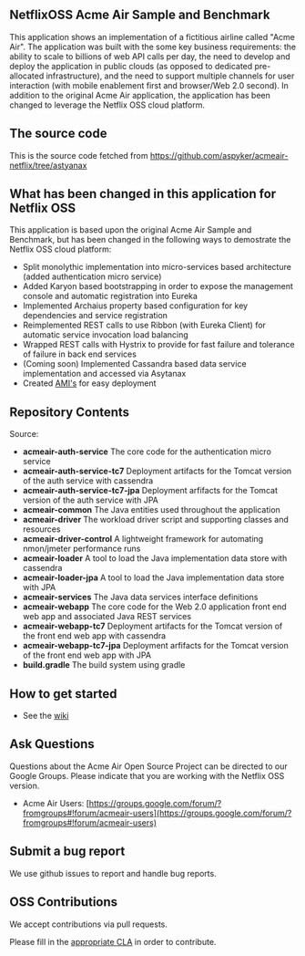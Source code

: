 ## NetflixOSS Acme Air Sample and Benchmark

This application shows an implementation of a fictitious airline called "Acme Air".  The application was built with the some key business requirements: the ability to scale to billions of web API calls per day, the need to develop and deploy the application in public clouds (as opposed to dedicated pre-allocated infrastructure), and the need to support multiple channels for user interaction (with mobile enablement first and browser/Web 2.0 second).  In addition to the original Acme Air application, the application has been changed to leverage the Netflix OSS cloud platform.

## The source code

This is the source code fetched from https://github.com/aspyker/acmeair-netflix/tree/astyanax

## What has been changed in this application for Netflix OSS

This application is based upon the original Acme Air Sample and Benchmark, but has been changed in the following ways to demostrate the Netflix OSS cloud platform:

* Split monolythic implementation into micro-services based architecture (added authentication micro service)
* Added Karyon based bootstrapping in order to expose the management console and automatic registration into Eureka
* Implemented Archaius property based configuration for key dependencies and service registration
* Reimplemented REST calls to use Ribbon (with Eureka Client) for automatic service invocation load balancing
* Wrapped REST calls with Hystrix to provide for fast failure and tolerance of failure in back end services
* (Coming soon) Implemented Cassandra based data service implementation and accessed via Asytanax
* Created [AMI's](http://ispyker.blogspot.com/2013/09/acme-air-netflixoss-amis-for-your.html) for easy deployment

## Repository Contents

Source:

- **acmeair-auth-service** The core code for the authentication micro service
- **acmeair-auth-service-tc7** Deployment artifacts for the Tomcat version of the auth service with cassendra
- **acmeair-auth-service-tc7-jpa** Deployment arfifacts for the Tomcat version of the auth service with JPA
- **acmeair-common** The Java entities used throughout the application
- **acmeair-driver** The workload driver script and supporting classes and resources
- **acmeair-driver-control** A lightweight framework for automating nmon/jmeter performance runs
- **acmeair-loader** A tool to load the Java implementation data store with cassendra
- **acmeair-loader-jpa** A tool to load the Java implementation data store with JPA
- **acmeair-services** The Java data services interface definitions
- **acmeair-webapp** The core code for the Web 2.0 application front end web app and associated Java REST services
- **acmeair-webapp-tc7** Deployment artifacts for the Tomcat version of the front end web app with cassendra
- **acmeair-webapp-tc7-jpa** Deployment arfifacts for the Tomcat version of the front end web app with JPA
- **build.gradle** The build system using gradle

## How to get started

* See the [wiki](https://github.com/aspyker/acmeair-netflix/wiki)


## Ask Questions

Questions about the Acme Air Open Source Project can be directed to our Google Groups.  Please indicate that you are working with the Netflix OSS version.

* Acme Air Users: [https://groups.google.com/forum/?fromgroups#!forum/acmeair-users](https://groups.google.com/forum/?fromgroups#!forum/acmeair-users)

## Submit a bug report

We use github issues to report and handle bug reports.

## OSS Contributions

We accept contributions via pull requests.

Please fill in the [appropriate CLA](https://github.com/aspyker/acmeair-netflix/tree/master/CLAs) in order to contribute.